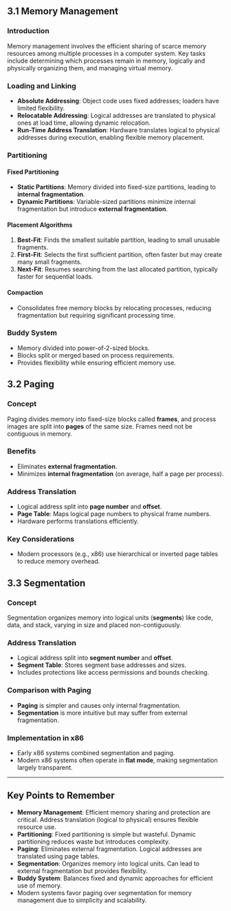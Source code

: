 ## 3.1 Memory Management

### Introduction

Memory management involves the efficient sharing of scarce memory resources among multiple processes in a computer system. Key tasks include determining which processes remain in memory, logically and physically organizing them, and managing virtual memory.

### Loading and Linking

- **Absolute Addressing**: Object code uses fixed addresses; loaders have limited flexibility.
- **Relocatable Addressing**: Logical addresses are translated to physical ones at load time, allowing dynamic relocation.
- **Run-Time Address Translation**: Hardware translates logical to physical addresses during execution, enabling flexible memory placement.

### Partitioning

#### Fixed Partitioning

- **Static Partitions**: Memory divided into fixed-size partitions, leading to **internal fragmentation**.
- **Dynamic Partitions**: Variable-sized partitions minimize internal fragmentation but introduce **external fragmentation**.

#### Placement Algorithms

1. **Best-Fit**: Finds the smallest suitable partition, leading to small unusable fragments.
2. **First-Fit**: Selects the first sufficient partition, often faster but may create many small fragments.
3. **Next-Fit**: Resumes searching from the last allocated partition, typically faster for sequential loads.

#### Compaction

- Consolidates free memory blocks by relocating processes, reducing fragmentation but requiring significant processing time.

### Buddy System

- Memory divided into power-of-2-sized blocks.
- Blocks split or merged based on process requirements.
- Provides flexibility while ensuring efficient memory use.

## 3.2 Paging

### Concept

Paging divides memory into fixed-size blocks called **frames**, and process images are split into **pages** of the same size. Frames need not be contiguous in memory.

### Benefits

- Eliminates **external fragmentation**.
- Minimizes **internal fragmentation** (on average, half a page per process).

### Address Translation

- Logical address split into **page number** and **offset**.
- **Page Table**: Maps logical page numbers to physical frame numbers.
- Hardware performs translations efficiently.

### Key Considerations

- Modern processors (e.g., x86) use hierarchical or inverted page tables to reduce memory overhead.

## 3.3 Segmentation

### Concept

Segmentation organizes memory into logical units (**segments**) like code, data, and stack, varying in size and placed non-contiguously.

### Address Translation

- Logical address split into **segment number** and **offset**.
- **Segment Table**: Stores segment base addresses and sizes.
- Includes protections like access permissions and bounds checking.

### Comparison with Paging

- **Paging** is simpler and causes only internal fragmentation.
- **Segmentation** is more intuitive but may suffer from external fragmentation.

### Implementation in x86

- Early x86 systems combined segmentation and paging.
- Modern x86 systems often operate in **flat mode**, making segmentation largely transparent.

---

## Key Points to Remember

- **Memory Management**: Efficient memory sharing and protection are critical. Address translation (logical to physical) ensures flexible resource use.
- **Partitioning**: Fixed partitioning is simple but wasteful. Dynamic partitioning reduces waste but introduces complexity.
- **Paging**: Eliminates external fragmentation. Logical addresses are translated using page tables.
- **Segmentation**: Organizes memory into logical units. Can lead to external fragmentation but provides flexibility.
- **Buddy System**: Balances fixed and dynamic approaches for efficient use of memory.
- Modern systems favor paging over segmentation for memory management due to simplicity and scalability.
